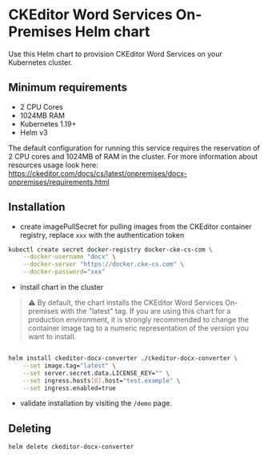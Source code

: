 # CKEditor Word Services On-Premises Helm chart

Use this Helm chart to provision CKEditor Word Services on your
Kubernetes cluster.

## Minimum requirements
- 2 CPU Cores
- 1024MB RAM
- Kubernetes 1.19+
- Helm v3

The default configuration for running this service requires the reservation of
2 CPU cores and 1024MB of RAM in the cluster. For more information about resources
usage look here:
https://ckeditor.com/docs/cs/latest/onpremises/docx-onpremises/requirements.html

## Installation

- create imagePullSecret for pulling images from the CKEditor container registry,
  replace `xxx` with the authentication token

```sh
kubectl create secret docker-registry docker-cke-cs-com \
    --docker-username "docx" \
    --docker-server "https://docker.cke-cs.com" \
    --docker-password="xxx"
```

- install chart in the cluster

>:warning: By default, the chart installs the CKEditor Word Services
>On-premises with the "latest" tag. If you are using this chart for a production
>environment, it is strongly recommended to change the container image tag to a
>numeric representation of the version you want to install.

```sh

helm install ckeditor-docx-converter ./ckeditor-docx-converter \
    --set image.tag="latest" \
    --set server.secret.data.LICENSE_KEY="" \
    --set ingress.hosts[0].host="test.example" \
    --set ingress.enabled=true
```

- validate installation by visiting the `/demo` page.


## Deleting

```sh
helm delete ckeditor-docx-converter
```
